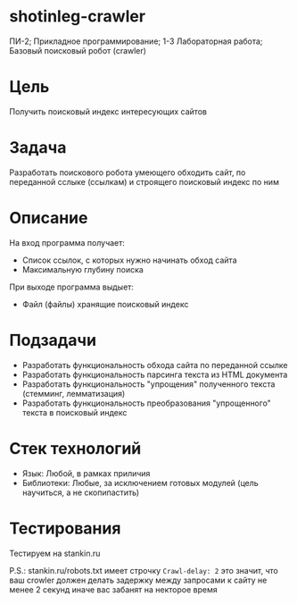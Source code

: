 # shotinleg-crawler
ПИ-2; Прикладное программирование; 1-3 Лабораторная работа; Базовый поисковый робот (crawler)

# Цель

Получить поисковый индекс интересующих сайтов

# Задача

Разработать поискового робота умеющего обходить сайт, по переданной сслыке (ссылкам) и строящего поисковый индекс по ним

# Описание

На вход программа получает:
* Список ссылок, с которых нужно начинать обход сайта
* Максимальную глубину поиска

При выходе программа выдыет:
* Файл (файлы) хранящие поисковый индекс

# Подзадачи

* Разработать функциональность обхода сайта по переданной ссылке
* Разработать функциональность парсинга текста из HTML документа
* Разработать функциональность "упрощения" полученного текста (стемминг, лемматизация)
* Разработать функциональность преобразования "упрощенного" текста в поисковый индекс

# Стек технологий

* Язык: Любой, в рамках приличия
* Библиотеки: Любые, за исключением готовых модулей (цель научиться, а не скопипастить)

# Тестирования

Тестируем на stankin.ru

P.S.: stankin.ru/robots.txt имеет строчку `Crawl-delay: 2` это значит, что ваш crowler должен делать задержку между запросами к сайту не менее 2 секунд иначе вас забанят на некторое время
